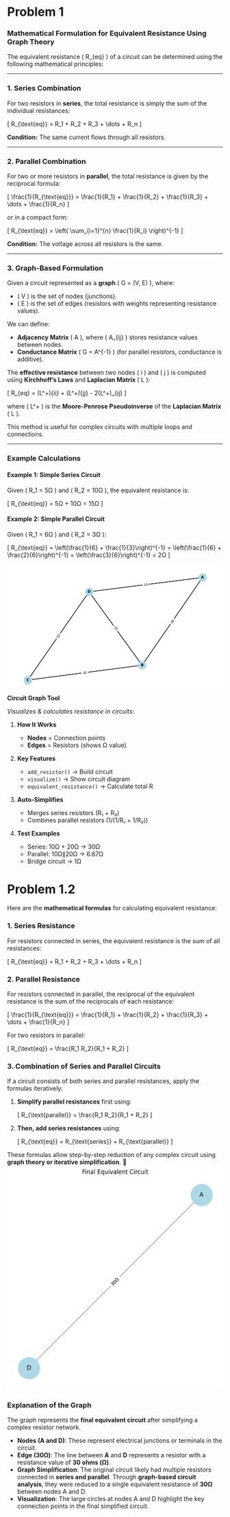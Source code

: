 # Problem 1
### **Mathematical Formulation for Equivalent Resistance Using Graph Theory**  

The equivalent resistance \( R_{eq} \) of a circuit can be determined using the following mathematical principles:

---

### **1. Series Combination**  
For two resistors in **series**, the total resistance is simply the sum of the individual resistances:

\[
R_{\text{eq}} = R_1 + R_2 + R_3 + \dots + R_n
\]

**Condition:** The same current flows through all resistors.

---

### **2. Parallel Combination**  
For two or more resistors in **parallel**, the total resistance is given by the reciprocal formula:

\[
\frac{1}{R_{\text{eq}}} = \frac{1}{R_1} + \frac{1}{R_2} + \frac{1}{R_3} + \dots + \frac{1}{R_n}
\]

or in a compact form:

\[
R_{\text{eq}} = \left( \sum_{i=1}^{n} \frac{1}{R_i} \right)^{-1}
\]

**Condition:** The voltage across all resistors is the same.

---

### **3. Graph-Based Formulation**  
Given a circuit represented as a **graph** \( G = (V, E) \), where:  
- \( V \) is the set of nodes (junctions).  
- \( E \) is the set of edges (resistors with weights representing resistance values).  

We can define:  
- **Adjacency Matrix** \( A \), where \( A_{ij} \) stores resistance values between nodes.  
- **Conductance Matrix** \( G = A^{-1} \) (for parallel resistors, conductance is additive).  

The **effective resistance** between two nodes \( i \) and \( j \) is computed using **Kirchhoff’s Laws** and **Laplacian Matrix** \( L \):

\[
R_{eq} = (L^+)_{ii} + (L^+)_{jj} - 2(L^+)_{ij}
\]

where \( L^+ \) is the **Moore-Penrose Pseudoinverse** of the **Laplacian Matrix** \( L \).

This method is useful for complex circuits with multiple loops and connections.

---

### **Example Calculations**  
#### **Example 1: Simple Series Circuit**
Given \( R_1 = 5Ω \) and \( R_2 = 10Ω \), the equivalent resistance is:

\[
R_{\text{eq}} = 5Ω + 10Ω = 15Ω
\]

#### **Example 2: Simple Parallel Circuit**
Given \( R_1 = 6Ω \) and \( R_2 = 3Ω \):

\[
R_{\text{eq}} = \left(\frac{1}{6} + \frac{1}{3}\right)^{-1} = \left(\frac{1}{6} + \frac{2}{6}\right)^{-1} = \left(\frac{3}{6}\right)^{-1} = 2Ω
\]

![alt text](image.png)
**Circuit Graph Tool**  

*Visualizes & calculates resistance in circuits:*  

1. **How It Works**  
   - **Nodes** = Connection points  
   - **Edges** = Resistors (shows Ω value)  

2. **Key Features**  
   - `add_resistor()` → Build circuit  
   - `visualize()` → Show circuit diagram  
   - `equivalent_resistance()` → Calculate total R  

3. **Auto-Simplifies**  
   - Merges series resistors (R₁ + R₂)  
   - Combines parallel resistors (1/(1/R₁ + 1/R₂))  

4. **Test Examples**  
   - Series: 10Ω + 20Ω → 30Ω  
   - Parallel: 10Ω∥20Ω → 6.67Ω  
   - Bridge circuit → 1Ω  

# Problem 1.2
Here are the **mathematical formulas** for calculating equivalent resistance:  

### **1. Series Resistance**  
For resistors connected in series, the equivalent resistance is the sum of all resistances:  

\[
R_{\text{eq}} = R_1 + R_2 + R_3 + \dots + R_n
\]

### **2. Parallel Resistance**  
For resistors connected in parallel, the reciprocal of the equivalent resistance is the sum of the reciprocals of each resistance:  

\[
\frac{1}{R_{\text{eq}}} = \frac{1}{R_1} + \frac{1}{R_2} + \frac{1}{R_3} + \dots + \frac{1}{R_n}
\]

For two resistors in parallel:  

\[
R_{\text{eq}} = \frac{R_1 R_2}{R_1 + R_2}
\]

### **3. Combination of Series and Parallel Circuits**  
If a circuit consists of both series and parallel resistances, apply the formulas iteratively:  
1. **Simplify parallel resistances** first using:  

   \[
   R_{\text{parallel}} = \frac{R_1 R_2}{R_1 + R_2}
   \]

2. **Then, add series resistances** using:  

   \[
   R_{\text{eq}} = R_{\text{series}} + R_{\text{parallel}}
   \]

These formulas allow step-by-step reduction of any complex circuit using **graph theory or iterative simplification**. 🚀
![alt text](image-1.png)
### **Explanation of the Graph**  

The graph represents the **final equivalent circuit** after simplifying a complex resistor network.  

- **Nodes (A and D)**: These represent electrical junctions or terminals in the circuit.  
- **Edge (30Ω)**: The line between **A** and **D** represents a resistor with a resistance value of **30 ohms (Ω)**.  
- **Graph Simplification**: The original circuit likely had multiple resistors connected in **series and parallel**. Through **graph-based circuit analysis**, they were reduced to a single equivalent resistance of **30Ω** between nodes A and D.  
- **Visualization**: The large circles at nodes A and D highlight the key connection points in the final simplified circuit.  
